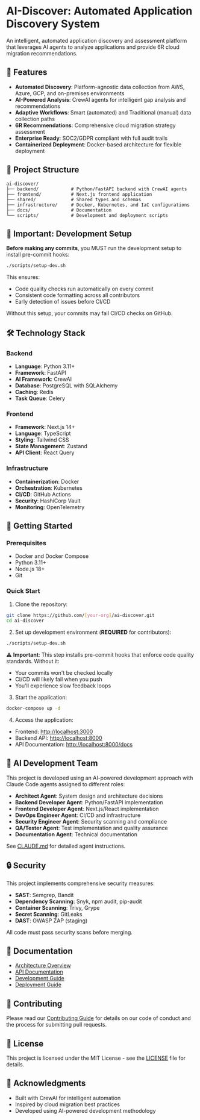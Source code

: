 # AI-Discover: Automated Application Discovery System

An intelligent, automated application discovery and assessment platform that leverages AI agents to analyze applications and provide 6R cloud migration recommendations.

## 🚀 Features

- **Automated Discovery**: Platform-agnostic data collection from AWS, Azure, GCP, and on-premises environments
- **AI-Powered Analysis**: CrewAI agents for intelligent gap analysis and recommendations
- **Adaptive Workflows**: Smart (automated) and Traditional (manual) data collection paths
- **6R Recommendations**: Comprehensive cloud migration strategy assessment
- **Enterprise Ready**: SOC2/GDPR compliant with full audit trails
- **Containerized Deployment**: Docker-based architecture for flexible deployment

## 📁 Project Structure

```
ai-discover/
├── backend/            # Python/FastAPI backend with CrewAI agents
├── frontend/           # Next.js frontend application
├── shared/             # Shared types and schemas
├── infrastructure/     # Docker, Kubernetes, and IaC configurations
├── docs/               # Documentation
└── scripts/            # Development and deployment scripts
```

## 🚨 Important: Development Setup

**Before making any commits**, you MUST run the development setup to install pre-commit hooks:

```bash
./scripts/setup-dev.sh
```

This ensures:

- Code quality checks run automatically on every commit
- Consistent code formatting across all contributors
- Early detection of issues before CI/CD

Without this setup, your commits may fail CI/CD checks on GitHub.

## 🛠️ Technology Stack

### Backend

- **Language**: Python 3.11+
- **Framework**: FastAPI
- **AI Framework**: CrewAI
- **Database**: PostgreSQL with SQLAlchemy
- **Caching**: Redis
- **Task Queue**: Celery

### Frontend

- **Framework**: Next.js 14+
- **Language**: TypeScript
- **Styling**: Tailwind CSS
- **State Management**: Zustand
- **API Client**: React Query

### Infrastructure

- **Containerization**: Docker
- **Orchestration**: Kubernetes
- **CI/CD**: GitHub Actions
- **Security**: HashiCorp Vault
- **Monitoring**: OpenTelemetry

## 🚦 Getting Started

### Prerequisites

- Docker and Docker Compose
- Python 3.11+
- Node.js 18+
- Git

### Quick Start

1. Clone the repository:

```bash
git clone https://github.com/[your-org]/ai-discover.git
cd ai-discover
```

2. Set up development environment (**REQUIRED** for contributors):

```bash
./scripts/setup-dev.sh
```

⚠️ **Important**: This step installs pre-commit hooks that enforce code quality standards. Without it:

- Your commits won't be checked locally
- CI/CD will likely fail when you push
- You'll experience slow feedback loops

3. Start the application:

```bash
docker-compose up -d
```

4. Access the application:

- Frontend: <http://localhost:3000>
- Backend API: <http://localhost:8000>
- API Documentation: <http://localhost:8000/docs>

## 🤖 AI Development Team

This project is developed using an AI-powered development approach with Claude Code agents assigned to different roles:

- **Architect Agent**: System design and architecture decisions
- **Backend Developer Agent**: Python/FastAPI implementation
- **Frontend Developer Agent**: Next.js/React implementation
- **DevOps Engineer Agent**: CI/CD and infrastructure
- **Security Engineer Agent**: Security scanning and compliance
- **QA/Tester Agent**: Test implementation and quality assurance
- **Documentation Agent**: Technical documentation

See [CLAUDE.md](./CLAUDE.md) for detailed agent instructions.

## 🔒 Security

This project implements comprehensive security measures:

- **SAST**: Semgrep, Bandit
- **Dependency Scanning**: Snyk, npm audit, pip-audit
- **Container Scanning**: Trivy, Grype
- **Secret Scanning**: GitLeaks
- **DAST**: OWASP ZAP (staging)

All code must pass security scans before merging.

## 📖 Documentation

- [Architecture Overview](./docs/architecture/README.md)
- [API Documentation](./docs/api/README.md)
- [Development Guide](./docs/development/README.md)
- [Deployment Guide](./docs/deployment/README.md)

## 🤝 Contributing

Please read our [Contributing Guide](./CONTRIBUTING.md) for details on our code of conduct and the process for submitting pull requests.

## 📄 License

This project is licensed under the MIT License - see the [LICENSE](./LICENSE) file for details.

## 🙏 Acknowledgments

- Built with CrewAI for intelligent automation
- Inspired by cloud migration best practices
- Developed using AI-powered development methodology
